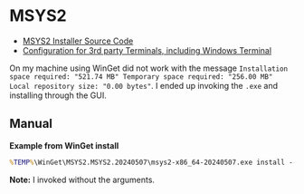 # MSYS2

- [MSYS2 Installer Source Code](https://github.com/msys2/msys2-installer)
- [Configuration for 3rd party Terminals, including Windows Terminal](https://www.msys2.org/docs/terminals/)

On my machine using WinGet did not work with the message `Installation space required: "521.74 MB" Temporary space required: "256.00 MB" Local repository size: "0.00 bytes"`. I ended up invoking the `.exe` and installing through the GUI.

## Manual

**Example from WinGet install**

```bat
%TEMP%\WinGet\MSYS2.MSYS2.20240507\msys2-x86_64-20240507.exe install --confirm-command --root C:\msys64
```

**Note:** I invoked without the arguments.
